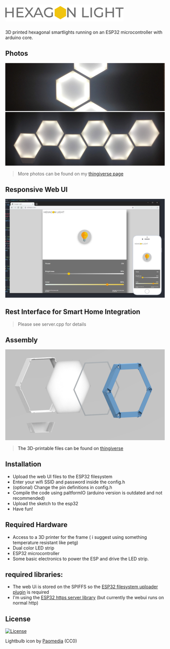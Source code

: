 
# <img src="logo.svg" title="webUI screenshot" alt="webUI screenshot">


3D printed  hexagonal smartlights running on an ESP32 microcontroller with arduino core.


## Photos
![photo2](photo2.jpg)
![photo1](photo.jpg)
>More photos can be found on my <a href ="https://www.thingiverse.com/thing:3785919">thingiverse page<a/>

## Responsive Web UI
![responsive web UI](webui.jpg)

## Rest Interface for Smart Home Integration
>Please see server.cpp for details

## Assembly
![assembly](assembly.png)
>The 3D-printable files can be found on <a href="https://www.thingiverse.com/thing:3785919">thingiverse<a/>

## Installation
- Upload the web UI files to the ESP32 filesystem
- Enter your wifi SSID and password inside the config.h
- (optional) Change the pin definitions in config.h
- Compile the code using paltformIO (arduino version is outdated and not recommended)
- Upload the sketch to the esp32
- Have fun!

## Required Hardware
- Access to a 3D printer for the frame ( i suggest using something temperature resistant like petg)
- Dual color LED strip
- ESP32 microcontroller
- Some basic electronics to power the ESP and drive the LED strip.

## required libraries:
- The web Ui is stored on the SPIFFS so the <a href="https://github.com/me-no-dev/arduino-esp32fs-plugin">ESP32 filesystem uploader plugin<a/> is required
- I'm using the <a href="https://github.com/fhessel/esp32_https_server">ESP32 https server library<a/> (but currently the webui runs on normal http)

## License
[![License](http://img.shields.io/:license-mit-blue.svg?style=flat-square)](http://badges.mit-license.org)

Lightbulb icon by <a href="http://www.iconarchive.com/show/small-n-flat-icons-by-paomedia/light-bulb-icon.html">Paomedia<a/> (CC0)
